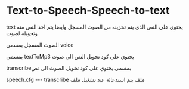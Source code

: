 # Text-to-Speech-Speech-to-text

text  يحتوي على النص الذي يتم تخزينه من الصوت المسجل وايضا يتم اخذ النص منه وتحويله لصوت

 الصوت المسجل بمسمى voice

بمسمى textToMp3  يحتوي على كود تحويل النص الى صوت

transcribeبمسمى يحتوي على كود تحويل الصوت الى نص

speech.cfg --- transcribe ملف يتم استدعائه عند تشغيل ملف
